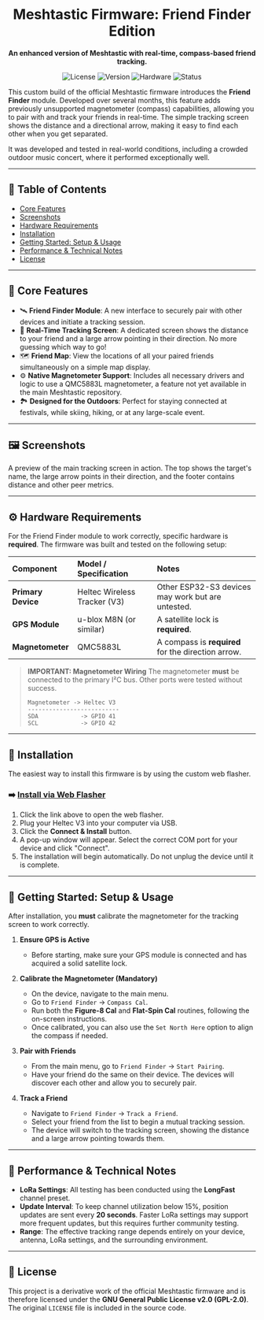 <div align="center">

# Meshtastic Firmware: Friend Finder Edition



**An enhanced version of Meshtastic with real-time, compass-based friend tracking.**

</div>

<div align="center">

![License](https://img.shields.io/badge/License-GPL--2.0-blue.svg)
![Version](https://img.shields.io/badge/Version-2.7.x--FF-brightgreen)
![Hardware](https://img.shields.io/badge/Tested_On-Heltec_V3-orange)
![Status](https://img.shields.io/badge/Status-Community_Beta-yellow)

</div>

This custom build of the official Meshtastic firmware introduces the **Friend Finder** module. Developed over several months, this feature adds previously unsupported magnetometer (compass) capabilities, allowing you to pair with and track your friends in real-time. The simple tracking screen shows the distance and a directional arrow, making it easy to find each other when you get separated.

It was developed and tested in real-world conditions, including a crowded outdoor music concert, where it performed exceptionally well.

---

## 📖 Table of Contents

- [Core Features](#-core-features)
- [Screenshots](#-screenshots)
- [Hardware Requirements](#️-hardware-requirements)
- [Installation](#-installation)
- [Getting Started: Setup & Usage](#-getting-started-setup--usage)
- [Performance & Technical Notes](#-performance--technical-notes)
- [License](#-license)

---

## 🎯 Core Features

-   🛰️ **Friend Finder Module**: A new interface to securely pair with other devices and initiate a tracking session.
-   🧭 **Real-Time Tracking Screen**: A dedicated screen shows the distance to your friend and a large arrow pointing in their direction. No more guessing which way to go!
-   🗺️ **Friend Map**: View the locations of all your paired friends simultaneously on a simple map display.
-   ⚙️ **Native Magnetometer Support**: Includes all necessary drivers and logic to use a QMC5883L magnetometer, a feature not yet available in the main Meshtastic repository.
-   🏞️ **Designed for the Outdoors**: Perfect for staying connected at festivals, while skiing, hiking, or at any large-scale event.

---

## 🖼️ Screenshots

A preview of the main tracking screen in action. The top shows the target's name, the large arrow points in their direction, and the footer contains distance and other peer metrics.



---

## ⚙️ Hardware Requirements

For the Friend Finder module to work correctly, specific hardware is **required**. The firmware was built and tested on the following setup:

| Component | Model / Specification | Notes |
| :--- | :--- | :--- |
| **Primary Device**| Heltec Wireless Tracker (V3) | Other ESP32-S3 devices may work but are untested. |
| **GPS Module** | u-blox M8N (or similar) | A satellite lock is **required**. |
| **Magnetometer** | QMC5883L | A compass is **required** for the direction arrow. |

> **IMPORTANT: Magnetometer Wiring**
> The magnetometer **must** be connected to the primary I²C bus. Other ports were tested without success.
> ```text
> Magnetometer -> Heltec V3
> --------------------------
> SDA            -> GPIO 41
> SCL            -> GPIO 42
> ```

---

## 💾 Installation

The easiest way to install this firmware is by using the custom web flasher.

### **➡️ [Install via Web Flasher](https://your-url-here.github.io/your-repo/)**

1.  Click the link above to open the web flasher.
2.  Plug your Heltec V3 into your computer via USB.
3.  Click the **Connect & Install** button.
4.  A pop-up window will appear. Select the correct COM port for your device and click "Connect".
5.  The installation will begin automatically. Do not unplug the device until it is complete.

---

## 🚀 Getting Started: Setup & Usage

After installation, you **must** calibrate the magnetometer for the tracking screen to work correctly.

1.  **Ensure GPS is Active**
    * Before starting, make sure your GPS module is connected and has acquired a solid satellite lock.

2.  **Calibrate the Magnetometer (Mandatory)**
    * On the device, navigate to the main menu.
    * Go to `Friend Finder` -> `Compass Cal`.
    * Run both the **Figure-8 Cal** and **Flat-Spin Cal** routines, following the on-screen instructions.
    * Once calibrated, you can also use the `Set North Here` option to align the compass if needed.

3.  **Pair with Friends**
    * From the main menu, go to `Friend Finder` -> `Start Pairing`.
    * Have your friend do the same on their device. The devices will discover each other and allow you to securely pair.

4.  **Track a Friend**
    * Navigate to `Friend Finder` -> `Track a Friend`.
    * Select your friend from the list to begin a mutual tracking session.
    * The device will switch to the tracking screen, showing the distance and a large arrow pointing towards them.

---

## 📡 Performance & Technical Notes

-   **LoRa Settings**: All testing has been conducted using the **LongFast** channel preset.
-   **Update Interval**: To keep channel utilization below 15%, position updates are sent every **20 seconds**. Faster LoRa settings may support more frequent updates, but this requires further community testing.
-   **Range**: The effective tracking range depends entirely on your device, antenna, LoRa settings, and the surrounding environment.

---

## 📜 License

This project is a derivative work of the official Meshtastic firmware and is therefore licensed under the **GNU General Public License v2.0 (GPL-2.0)**. The original `LICENSE` file is included in the source code.
